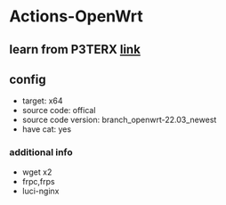 # Actions-OpenWrt
## learn from P3TERX [link](https://github.com/P3TERX/Actions-OpenWrt)
## config
- target: x64
- source code: offical
- source code version: branch_openwrt-22.03_newest
- have cat: yes
### additional info
- wget x2
- frpc,frps
- luci-nginx